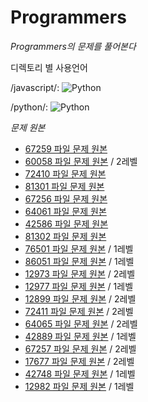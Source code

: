 # Programmers


<em>Programmers의 문제를 풀어본다</em> 

디렉토리 별 사용언어

/javascript/: <img alt="Python" src ="https://img.shields.io/badge/Javascript-ff7f00.svg?&style=for-the-badge&logo=Javascript&logoColor=white"/> 

/python/: <img alt="Python" src ="https://img.shields.io/badge/Python-3776AB.svg?&style=for-the-badge&logo=Python&logoColor=white"/>

<em>문제 원본</em>
* [67259 파일 문제 원본](https://programmers.co.kr/learn/courses/30/lessons/67259)
* [60058 파일 문제 원본](https://programmers.co.kr/learn/courses/30/lessons/60058) / 2레벨
* [72410 파일 문제 원본](https://programmers.co.kr/learn/courses/30/lessons/72410)
* [81301 파일 문제 원본](https://programmers.co.kr/learn/courses/30/lessons/81301)
* [67256 파일 문제 원본](https://programmers.co.kr/learn/courses/30/lessons/67256)
* [64061 파일 문제 원본](https://programmers.co.kr/learn/courses/30/lessons/64061)
* [42586 파일 문제 원본](https://programmers.co.kr/learn/courses/30/lessons/42586)
* [81302 파일 문제 원본](https://programmers.co.kr/learn/courses/30/lessons/81302)
* [76501 파일 문제 원본](https://programmers.co.kr/learn/courses/30/lessons/76501) / 1레벨
* [86051 파일 문제 원본](https://programmers.co.kr/learn/courses/30/lessons/86051) / 1레벨
* [12973 파일 문제 원본](https://programmers.co.kr/learn/courses/30/lessons/12973) / 2레벨
* [12977 파일 문제 원본](https://programmers.co.kr/learn/courses/30/lessons/12977) / 1레벨
* [12899 파일 문제 원본](https://programmers.co.kr/learn/courses/30/lessons/12899) / 2레벨
* [72411 파일 문제 원본](https://programmers.co.kr/learn/courses/30/lessons/72411) / 2레벨
* [64065 파일 문제 원본](https://programmers.co.kr/learn/courses/30/lessons/64065) / 2레벨
* [42889 파일 문제 원본](https://programmers.co.kr/learn/courses/30/lessons/42889) / 1레벨
* [67257 파일 문제 원본](https://programmers.co.kr/learn/courses/30/lessons/67257) / 2레벨
* [17677 파일 문제 원본](https://programmers.co.kr/learn/courses/30/lessons/17677) / 2레벨
* [42748 파일 문제 원본](https://programmers.co.kr/learn/courses/30/lessons/42748) / 1레벨
* [12982 파일 문제 원본](https://programmers.co.kr/learn/courses/30/lessons/12982) / 1레벨
